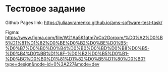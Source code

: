 # Тестовое задание

Github Pages link: https://juliaavramenko.github.io/ams-software-test-task/

Figma: https://www.figma.com/file/W21Aa5K1qtm7oCo2Goroxm/%D0%A2%D0%B5%D1%81%D1%82%D0%BE%D0%B2%D0%BE%D0%B5-%D0%B7%D0%B0%D0%B4%D0%B0%D0%BD%D0%B8%D0%B5-%D0%B4%D0%BB%D1%8F-%D0%B2%D0%B5%D0%B1-%D0%BC%D0%B0%D1%81%D1%82%D0%B5%D1%80%D0%B0?type=design&node-id=0%3A227&mode=dev
